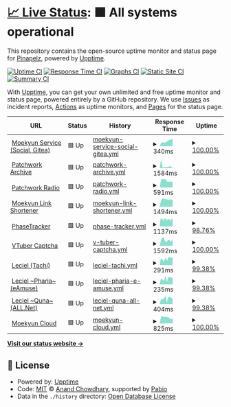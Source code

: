 # [📈 Live Status](https://status.moekyun.me): <!--live status--> **🟩 All systems operational**

This repository contains the open-source uptime monitor and status page for [Pinapelz](https://pinapelz.com), powered by [Upptime](https://github.com/upptime/upptime).

[![Uptime CI](https://github.com/pinapelz/upptime/workflows/Uptime%20CI/badge.svg)](https://github.com/pinapelz/upptime/actions?query=workflow%3A%22Uptime+CI%22)
[![Response Time CI](https://github.com/pinapelz/upptime/workflows/Response%20Time%20CI/badge.svg)](https://github.com/pinapelz/upptime/actions?query=workflow%3A%22Response+Time+CI%22)
[![Graphs CI](https://github.com/pinapelz/upptime/workflows/Graphs%20CI/badge.svg)](https://github.com/pinapelz/upptime/actions?query=workflow%3A%22Graphs+CI%22)
[![Static Site CI](https://github.com/pinapelz/upptime/workflows/Static%20Site%20CI/badge.svg)](https://github.com/pinapelz/upptime/actions?query=workflow%3A%22Static+Site+CI%22)
[![Summary CI](https://github.com/pinapelz/upptime/workflows/Summary%20CI/badge.svg)](https://github.com/pinapelz/upptime/actions?query=workflow%3A%22Summary+CI%22)

With [Upptime](https://upptime.js.org), you can get your own unlimited and free uptime monitor and status page, powered entirely by a GitHub repository. We use [Issues](https://github.com/pinapelz/upptime/issues) as incident reports, [Actions](https://github.com/pinapelz/upptime/actions) as uptime monitors, and [Pages](https://status.moekyun.me) for the status page.

<!--start: status pages-->
<!-- This summary is generated by Upptime (https://github.com/upptime/upptime) -->
<!-- Do not edit this manually, your changes will be overwritten -->
<!-- prettier-ignore -->
| URL | Status | History | Response Time | Uptime |
| --- | ------ | ------- | ------------- | ------ |
| <img alt="" src="https://icons.duckduckgo.com/ip3/social.moekyun.me.ico" height="13"> [Moekyun Service (Social, Gitea)](https://social.moekyun.me/api/server-info) | 🟩 Up | [moekyun-service-social-gitea.yml](https://github.com/pinapelz/upptime/commits/HEAD/history/moekyun-service-social-gitea.yml) | <details><summary><img alt="Response time graph" src="./graphs/moekyun-service-social-gitea/response-time-week.png" height="20"> 340ms</summary><br><a href="https://status.moekyun.me/history/moekyun-service-social-gitea"><img alt="Response time 301" src="https://img.shields.io/endpoint?url=https%3A%2F%2Fraw.githubusercontent.com%2Fpinapelz%2Fupptime%2FHEAD%2Fapi%2Fmoekyun-service-social-gitea%2Fresponse-time.json"></a><br><a href="https://status.moekyun.me/history/moekyun-service-social-gitea"><img alt="24-hour response time 472" src="https://img.shields.io/endpoint?url=https%3A%2F%2Fraw.githubusercontent.com%2Fpinapelz%2Fupptime%2FHEAD%2Fapi%2Fmoekyun-service-social-gitea%2Fresponse-time-day.json"></a><br><a href="https://status.moekyun.me/history/moekyun-service-social-gitea"><img alt="7-day response time 340" src="https://img.shields.io/endpoint?url=https%3A%2F%2Fraw.githubusercontent.com%2Fpinapelz%2Fupptime%2FHEAD%2Fapi%2Fmoekyun-service-social-gitea%2Fresponse-time-week.json"></a><br><a href="https://status.moekyun.me/history/moekyun-service-social-gitea"><img alt="30-day response time 325" src="https://img.shields.io/endpoint?url=https%3A%2F%2Fraw.githubusercontent.com%2Fpinapelz%2Fupptime%2FHEAD%2Fapi%2Fmoekyun-service-social-gitea%2Fresponse-time-month.json"></a><br><a href="https://status.moekyun.me/history/moekyun-service-social-gitea"><img alt="1-year response time 301" src="https://img.shields.io/endpoint?url=https%3A%2F%2Fraw.githubusercontent.com%2Fpinapelz%2Fupptime%2FHEAD%2Fapi%2Fmoekyun-service-social-gitea%2Fresponse-time-year.json"></a></details> | <details><summary><a href="https://status.moekyun.me/history/moekyun-service-social-gitea">100.00%</a></summary><a href="https://status.moekyun.me/history/moekyun-service-social-gitea"><img alt="All-time uptime 99.30%" src="https://img.shields.io/endpoint?url=https%3A%2F%2Fraw.githubusercontent.com%2Fpinapelz%2Fupptime%2FHEAD%2Fapi%2Fmoekyun-service-social-gitea%2Fuptime.json"></a><br><a href="https://status.moekyun.me/history/moekyun-service-social-gitea"><img alt="24-hour uptime 100.00%" src="https://img.shields.io/endpoint?url=https%3A%2F%2Fraw.githubusercontent.com%2Fpinapelz%2Fupptime%2FHEAD%2Fapi%2Fmoekyun-service-social-gitea%2Fuptime-day.json"></a><br><a href="https://status.moekyun.me/history/moekyun-service-social-gitea"><img alt="7-day uptime 100.00%" src="https://img.shields.io/endpoint?url=https%3A%2F%2Fraw.githubusercontent.com%2Fpinapelz%2Fupptime%2FHEAD%2Fapi%2Fmoekyun-service-social-gitea%2Fuptime-week.json"></a><br><a href="https://status.moekyun.me/history/moekyun-service-social-gitea"><img alt="30-day uptime 99.77%" src="https://img.shields.io/endpoint?url=https%3A%2F%2Fraw.githubusercontent.com%2Fpinapelz%2Fupptime%2FHEAD%2Fapi%2Fmoekyun-service-social-gitea%2Fuptime-month.json"></a><br><a href="https://status.moekyun.me/history/moekyun-service-social-gitea"><img alt="1-year uptime 99.30%" src="https://img.shields.io/endpoint?url=https%3A%2F%2Fraw.githubusercontent.com%2Fpinapelz%2Fupptime%2FHEAD%2Fapi%2Fmoekyun-service-social-gitea%2Fuptime-year.json"></a></details>
| <img alt="" src="https://icons.duckduckgo.com/ip3/archive.pinapelz.moe.ico" height="13"> [Patchwork Archive](https://archive.pinapelz.moe/api/database/status) | 🟩 Up | [patchwork-archive.yml](https://github.com/pinapelz/upptime/commits/HEAD/history/patchwork-archive.yml) | <details><summary><img alt="Response time graph" src="./graphs/patchwork-archive/response-time-week.png" height="20"> 1584ms</summary><br><a href="https://status.moekyun.me/history/patchwork-archive"><img alt="Response time 4440" src="https://img.shields.io/endpoint?url=https%3A%2F%2Fraw.githubusercontent.com%2Fpinapelz%2Fupptime%2FHEAD%2Fapi%2Fpatchwork-archive%2Fresponse-time.json"></a><br><a href="https://status.moekyun.me/history/patchwork-archive"><img alt="24-hour response time 1183" src="https://img.shields.io/endpoint?url=https%3A%2F%2Fraw.githubusercontent.com%2Fpinapelz%2Fupptime%2FHEAD%2Fapi%2Fpatchwork-archive%2Fresponse-time-day.json"></a><br><a href="https://status.moekyun.me/history/patchwork-archive"><img alt="7-day response time 1584" src="https://img.shields.io/endpoint?url=https%3A%2F%2Fraw.githubusercontent.com%2Fpinapelz%2Fupptime%2FHEAD%2Fapi%2Fpatchwork-archive%2Fresponse-time-week.json"></a><br><a href="https://status.moekyun.me/history/patchwork-archive"><img alt="30-day response time 1951" src="https://img.shields.io/endpoint?url=https%3A%2F%2Fraw.githubusercontent.com%2Fpinapelz%2Fupptime%2FHEAD%2Fapi%2Fpatchwork-archive%2Fresponse-time-month.json"></a><br><a href="https://status.moekyun.me/history/patchwork-archive"><img alt="1-year response time 4440" src="https://img.shields.io/endpoint?url=https%3A%2F%2Fraw.githubusercontent.com%2Fpinapelz%2Fupptime%2FHEAD%2Fapi%2Fpatchwork-archive%2Fresponse-time-year.json"></a></details> | <details><summary><a href="https://status.moekyun.me/history/patchwork-archive">100.00%</a></summary><a href="https://status.moekyun.me/history/patchwork-archive"><img alt="All-time uptime 96.65%" src="https://img.shields.io/endpoint?url=https%3A%2F%2Fraw.githubusercontent.com%2Fpinapelz%2Fupptime%2FHEAD%2Fapi%2Fpatchwork-archive%2Fuptime.json"></a><br><a href="https://status.moekyun.me/history/patchwork-archive"><img alt="24-hour uptime 100.00%" src="https://img.shields.io/endpoint?url=https%3A%2F%2Fraw.githubusercontent.com%2Fpinapelz%2Fupptime%2FHEAD%2Fapi%2Fpatchwork-archive%2Fuptime-day.json"></a><br><a href="https://status.moekyun.me/history/patchwork-archive"><img alt="7-day uptime 100.00%" src="https://img.shields.io/endpoint?url=https%3A%2F%2Fraw.githubusercontent.com%2Fpinapelz%2Fupptime%2FHEAD%2Fapi%2Fpatchwork-archive%2Fuptime-week.json"></a><br><a href="https://status.moekyun.me/history/patchwork-archive"><img alt="30-day uptime 99.92%" src="https://img.shields.io/endpoint?url=https%3A%2F%2Fraw.githubusercontent.com%2Fpinapelz%2Fupptime%2FHEAD%2Fapi%2Fpatchwork-archive%2Fuptime-month.json"></a><br><a href="https://status.moekyun.me/history/patchwork-archive"><img alt="1-year uptime 96.65%" src="https://img.shields.io/endpoint?url=https%3A%2F%2Fraw.githubusercontent.com%2Fpinapelz%2Fupptime%2FHEAD%2Fapi%2Fpatchwork-archive%2Fuptime-year.json"></a></details>
| <img alt="" src="https://icons.duckduckgo.com/ip3/a4.asurahosting.com.ico" height="13"> [Patchwork Radio](https://a4.asurahosting.com/api/nowplaying_static/patchworkarchive.json) | 🟩 Up | [patchwork-radio.yml](https://github.com/pinapelz/upptime/commits/HEAD/history/patchwork-radio.yml) | <details><summary><img alt="Response time graph" src="./graphs/patchwork-radio/response-time-week.png" height="20"> 591ms</summary><br><a href="https://status.moekyun.me/history/patchwork-radio"><img alt="Response time 637" src="https://img.shields.io/endpoint?url=https%3A%2F%2Fraw.githubusercontent.com%2Fpinapelz%2Fupptime%2FHEAD%2Fapi%2Fpatchwork-radio%2Fresponse-time.json"></a><br><a href="https://status.moekyun.me/history/patchwork-radio"><img alt="24-hour response time 526" src="https://img.shields.io/endpoint?url=https%3A%2F%2Fraw.githubusercontent.com%2Fpinapelz%2Fupptime%2FHEAD%2Fapi%2Fpatchwork-radio%2Fresponse-time-day.json"></a><br><a href="https://status.moekyun.me/history/patchwork-radio"><img alt="7-day response time 591" src="https://img.shields.io/endpoint?url=https%3A%2F%2Fraw.githubusercontent.com%2Fpinapelz%2Fupptime%2FHEAD%2Fapi%2Fpatchwork-radio%2Fresponse-time-week.json"></a><br><a href="https://status.moekyun.me/history/patchwork-radio"><img alt="30-day response time 612" src="https://img.shields.io/endpoint?url=https%3A%2F%2Fraw.githubusercontent.com%2Fpinapelz%2Fupptime%2FHEAD%2Fapi%2Fpatchwork-radio%2Fresponse-time-month.json"></a><br><a href="https://status.moekyun.me/history/patchwork-radio"><img alt="1-year response time 637" src="https://img.shields.io/endpoint?url=https%3A%2F%2Fraw.githubusercontent.com%2Fpinapelz%2Fupptime%2FHEAD%2Fapi%2Fpatchwork-radio%2Fresponse-time-year.json"></a></details> | <details><summary><a href="https://status.moekyun.me/history/patchwork-radio">100.00%</a></summary><a href="https://status.moekyun.me/history/patchwork-radio"><img alt="All-time uptime 100.00%" src="https://img.shields.io/endpoint?url=https%3A%2F%2Fraw.githubusercontent.com%2Fpinapelz%2Fupptime%2FHEAD%2Fapi%2Fpatchwork-radio%2Fuptime.json"></a><br><a href="https://status.moekyun.me/history/patchwork-radio"><img alt="24-hour uptime 100.00%" src="https://img.shields.io/endpoint?url=https%3A%2F%2Fraw.githubusercontent.com%2Fpinapelz%2Fupptime%2FHEAD%2Fapi%2Fpatchwork-radio%2Fuptime-day.json"></a><br><a href="https://status.moekyun.me/history/patchwork-radio"><img alt="7-day uptime 100.00%" src="https://img.shields.io/endpoint?url=https%3A%2F%2Fraw.githubusercontent.com%2Fpinapelz%2Fupptime%2FHEAD%2Fapi%2Fpatchwork-radio%2Fuptime-week.json"></a><br><a href="https://status.moekyun.me/history/patchwork-radio"><img alt="30-day uptime 100.00%" src="https://img.shields.io/endpoint?url=https%3A%2F%2Fraw.githubusercontent.com%2Fpinapelz%2Fupptime%2FHEAD%2Fapi%2Fpatchwork-radio%2Fuptime-month.json"></a><br><a href="https://status.moekyun.me/history/patchwork-radio"><img alt="1-year uptime 100.00%" src="https://img.shields.io/endpoint?url=https%3A%2F%2Fraw.githubusercontent.com%2Fpinapelz%2Fupptime%2FHEAD%2Fapi%2Fpatchwork-radio%2Fuptime-year.json"></a></details>
| <img alt="" src="https://icons.duckduckgo.com/ip3/link.moekyun.me.ico" height="13"> [Moekyun Link Shortener](https://link.moekyun.me/) | 🟩 Up | [moekyun-link-shortener.yml](https://github.com/pinapelz/upptime/commits/HEAD/history/moekyun-link-shortener.yml) | <details><summary><img alt="Response time graph" src="./graphs/moekyun-link-shortener/response-time-week.png" height="20"> 1494ms</summary><br><a href="https://status.moekyun.me/history/moekyun-link-shortener"><img alt="Response time 992" src="https://img.shields.io/endpoint?url=https%3A%2F%2Fraw.githubusercontent.com%2Fpinapelz%2Fupptime%2FHEAD%2Fapi%2Fmoekyun-link-shortener%2Fresponse-time.json"></a><br><a href="https://status.moekyun.me/history/moekyun-link-shortener"><img alt="24-hour response time 1255" src="https://img.shields.io/endpoint?url=https%3A%2F%2Fraw.githubusercontent.com%2Fpinapelz%2Fupptime%2FHEAD%2Fapi%2Fmoekyun-link-shortener%2Fresponse-time-day.json"></a><br><a href="https://status.moekyun.me/history/moekyun-link-shortener"><img alt="7-day response time 1494" src="https://img.shields.io/endpoint?url=https%3A%2F%2Fraw.githubusercontent.com%2Fpinapelz%2Fupptime%2FHEAD%2Fapi%2Fmoekyun-link-shortener%2Fresponse-time-week.json"></a><br><a href="https://status.moekyun.me/history/moekyun-link-shortener"><img alt="30-day response time 1249" src="https://img.shields.io/endpoint?url=https%3A%2F%2Fraw.githubusercontent.com%2Fpinapelz%2Fupptime%2FHEAD%2Fapi%2Fmoekyun-link-shortener%2Fresponse-time-month.json"></a><br><a href="https://status.moekyun.me/history/moekyun-link-shortener"><img alt="1-year response time 992" src="https://img.shields.io/endpoint?url=https%3A%2F%2Fraw.githubusercontent.com%2Fpinapelz%2Fupptime%2FHEAD%2Fapi%2Fmoekyun-link-shortener%2Fresponse-time-year.json"></a></details> | <details><summary><a href="https://status.moekyun.me/history/moekyun-link-shortener">100.00%</a></summary><a href="https://status.moekyun.me/history/moekyun-link-shortener"><img alt="All-time uptime 100.00%" src="https://img.shields.io/endpoint?url=https%3A%2F%2Fraw.githubusercontent.com%2Fpinapelz%2Fupptime%2FHEAD%2Fapi%2Fmoekyun-link-shortener%2Fuptime.json"></a><br><a href="https://status.moekyun.me/history/moekyun-link-shortener"><img alt="24-hour uptime 100.00%" src="https://img.shields.io/endpoint?url=https%3A%2F%2Fraw.githubusercontent.com%2Fpinapelz%2Fupptime%2FHEAD%2Fapi%2Fmoekyun-link-shortener%2Fuptime-day.json"></a><br><a href="https://status.moekyun.me/history/moekyun-link-shortener"><img alt="7-day uptime 100.00%" src="https://img.shields.io/endpoint?url=https%3A%2F%2Fraw.githubusercontent.com%2Fpinapelz%2Fupptime%2FHEAD%2Fapi%2Fmoekyun-link-shortener%2Fuptime-week.json"></a><br><a href="https://status.moekyun.me/history/moekyun-link-shortener"><img alt="30-day uptime 100.00%" src="https://img.shields.io/endpoint?url=https%3A%2F%2Fraw.githubusercontent.com%2Fpinapelz%2Fupptime%2FHEAD%2Fapi%2Fmoekyun-link-shortener%2Fuptime-month.json"></a><br><a href="https://status.moekyun.me/history/moekyun-link-shortener"><img alt="1-year uptime 100.00%" src="https://img.shields.io/endpoint?url=https%3A%2F%2Fraw.githubusercontent.com%2Fpinapelz%2Fupptime%2FHEAD%2Fapi%2Fmoekyun-link-shortener%2Fuptime-year.json"></a></details>
| <img alt="" src="https://icons.duckduckgo.com/ip3/api.phase-tracker.com.ico" height="13"> [PhaseTracker](https://api.phase-tracker.com/api/channel/Erina%20Makina) | 🟩 Up | [phase-tracker.yml](https://github.com/pinapelz/upptime/commits/HEAD/history/phase-tracker.yml) | <details><summary><img alt="Response time graph" src="./graphs/phase-tracker/response-time-week.png" height="20"> 1137ms</summary><br><a href="https://status.moekyun.me/history/phase-tracker"><img alt="Response time 1016" src="https://img.shields.io/endpoint?url=https%3A%2F%2Fraw.githubusercontent.com%2Fpinapelz%2Fupptime%2FHEAD%2Fapi%2Fphase-tracker%2Fresponse-time.json"></a><br><a href="https://status.moekyun.me/history/phase-tracker"><img alt="24-hour response time 1468" src="https://img.shields.io/endpoint?url=https%3A%2F%2Fraw.githubusercontent.com%2Fpinapelz%2Fupptime%2FHEAD%2Fapi%2Fphase-tracker%2Fresponse-time-day.json"></a><br><a href="https://status.moekyun.me/history/phase-tracker"><img alt="7-day response time 1137" src="https://img.shields.io/endpoint?url=https%3A%2F%2Fraw.githubusercontent.com%2Fpinapelz%2Fupptime%2FHEAD%2Fapi%2Fphase-tracker%2Fresponse-time-week.json"></a><br><a href="https://status.moekyun.me/history/phase-tracker"><img alt="30-day response time 1130" src="https://img.shields.io/endpoint?url=https%3A%2F%2Fraw.githubusercontent.com%2Fpinapelz%2Fupptime%2FHEAD%2Fapi%2Fphase-tracker%2Fresponse-time-month.json"></a><br><a href="https://status.moekyun.me/history/phase-tracker"><img alt="1-year response time 1016" src="https://img.shields.io/endpoint?url=https%3A%2F%2Fraw.githubusercontent.com%2Fpinapelz%2Fupptime%2FHEAD%2Fapi%2Fphase-tracker%2Fresponse-time-year.json"></a></details> | <details><summary><a href="https://status.moekyun.me/history/phase-tracker">98.76%</a></summary><a href="https://status.moekyun.me/history/phase-tracker"><img alt="All-time uptime 99.42%" src="https://img.shields.io/endpoint?url=https%3A%2F%2Fraw.githubusercontent.com%2Fpinapelz%2Fupptime%2FHEAD%2Fapi%2Fphase-tracker%2Fuptime.json"></a><br><a href="https://status.moekyun.me/history/phase-tracker"><img alt="24-hour uptime 100.00%" src="https://img.shields.io/endpoint?url=https%3A%2F%2Fraw.githubusercontent.com%2Fpinapelz%2Fupptime%2FHEAD%2Fapi%2Fphase-tracker%2Fuptime-day.json"></a><br><a href="https://status.moekyun.me/history/phase-tracker"><img alt="7-day uptime 98.76%" src="https://img.shields.io/endpoint?url=https%3A%2F%2Fraw.githubusercontent.com%2Fpinapelz%2Fupptime%2FHEAD%2Fapi%2Fphase-tracker%2Fuptime-week.json"></a><br><a href="https://status.moekyun.me/history/phase-tracker"><img alt="30-day uptime 98.47%" src="https://img.shields.io/endpoint?url=https%3A%2F%2Fraw.githubusercontent.com%2Fpinapelz%2Fupptime%2FHEAD%2Fapi%2Fphase-tracker%2Fuptime-month.json"></a><br><a href="https://status.moekyun.me/history/phase-tracker"><img alt="1-year uptime 99.42%" src="https://img.shields.io/endpoint?url=https%3A%2F%2Fraw.githubusercontent.com%2Fpinapelz%2Fupptime%2FHEAD%2Fapi%2Fphase-tracker%2Fuptime-year.json"></a></details>
| <img alt="" src="https://icons.duckduckgo.com/ip3/vtuber-captcha.vercel.app.ico" height="13"> [VTuber Captcha](https://vtuber-captcha.vercel.app/api/affiliation/Hololive) | 🟩 Up | [v-tuber-captcha.yml](https://github.com/pinapelz/upptime/commits/HEAD/history/v-tuber-captcha.yml) | <details><summary><img alt="Response time graph" src="./graphs/v-tuber-captcha/response-time-week.png" height="20"> 1592ms</summary><br><a href="https://status.moekyun.me/history/v-tuber-captcha"><img alt="Response time 1340" src="https://img.shields.io/endpoint?url=https%3A%2F%2Fraw.githubusercontent.com%2Fpinapelz%2Fupptime%2FHEAD%2Fapi%2Fv-tuber-captcha%2Fresponse-time.json"></a><br><a href="https://status.moekyun.me/history/v-tuber-captcha"><img alt="24-hour response time 1311" src="https://img.shields.io/endpoint?url=https%3A%2F%2Fraw.githubusercontent.com%2Fpinapelz%2Fupptime%2FHEAD%2Fapi%2Fv-tuber-captcha%2Fresponse-time-day.json"></a><br><a href="https://status.moekyun.me/history/v-tuber-captcha"><img alt="7-day response time 1592" src="https://img.shields.io/endpoint?url=https%3A%2F%2Fraw.githubusercontent.com%2Fpinapelz%2Fupptime%2FHEAD%2Fapi%2Fv-tuber-captcha%2Fresponse-time-week.json"></a><br><a href="https://status.moekyun.me/history/v-tuber-captcha"><img alt="30-day response time 1161" src="https://img.shields.io/endpoint?url=https%3A%2F%2Fraw.githubusercontent.com%2Fpinapelz%2Fupptime%2FHEAD%2Fapi%2Fv-tuber-captcha%2Fresponse-time-month.json"></a><br><a href="https://status.moekyun.me/history/v-tuber-captcha"><img alt="1-year response time 1340" src="https://img.shields.io/endpoint?url=https%3A%2F%2Fraw.githubusercontent.com%2Fpinapelz%2Fupptime%2FHEAD%2Fapi%2Fv-tuber-captcha%2Fresponse-time-year.json"></a></details> | <details><summary><a href="https://status.moekyun.me/history/v-tuber-captcha">100.00%</a></summary><a href="https://status.moekyun.me/history/v-tuber-captcha"><img alt="All-time uptime 98.36%" src="https://img.shields.io/endpoint?url=https%3A%2F%2Fraw.githubusercontent.com%2Fpinapelz%2Fupptime%2FHEAD%2Fapi%2Fv-tuber-captcha%2Fuptime.json"></a><br><a href="https://status.moekyun.me/history/v-tuber-captcha"><img alt="24-hour uptime 100.00%" src="https://img.shields.io/endpoint?url=https%3A%2F%2Fraw.githubusercontent.com%2Fpinapelz%2Fupptime%2FHEAD%2Fapi%2Fv-tuber-captcha%2Fuptime-day.json"></a><br><a href="https://status.moekyun.me/history/v-tuber-captcha"><img alt="7-day uptime 100.00%" src="https://img.shields.io/endpoint?url=https%3A%2F%2Fraw.githubusercontent.com%2Fpinapelz%2Fupptime%2FHEAD%2Fapi%2Fv-tuber-captcha%2Fuptime-week.json"></a><br><a href="https://status.moekyun.me/history/v-tuber-captcha"><img alt="30-day uptime 99.92%" src="https://img.shields.io/endpoint?url=https%3A%2F%2Fraw.githubusercontent.com%2Fpinapelz%2Fupptime%2FHEAD%2Fapi%2Fv-tuber-captcha%2Fuptime-month.json"></a><br><a href="https://status.moekyun.me/history/v-tuber-captcha"><img alt="1-year uptime 98.36%" src="https://img.shields.io/endpoint?url=https%3A%2F%2Fraw.githubusercontent.com%2Fpinapelz%2Fupptime%2FHEAD%2Fapi%2Fv-tuber-captcha%2Fuptime-year.json"></a></details>
| <img alt="" src="https://icons.duckduckgo.com/ip3/leciel.pinapelz.com.ico" height="13"> [Leciel (Tachi)](https://leciel.pinapelz.com/api/v1/config) | 🟩 Up | [leciel-tachi.yml](https://github.com/pinapelz/upptime/commits/HEAD/history/leciel-tachi.yml) | <details><summary><img alt="Response time graph" src="./graphs/leciel-tachi/response-time-week.png" height="20"> 291ms</summary><br><a href="https://status.moekyun.me/history/leciel-tachi"><img alt="Response time 377" src="https://img.shields.io/endpoint?url=https%3A%2F%2Fraw.githubusercontent.com%2Fpinapelz%2Fupptime%2FHEAD%2Fapi%2Fleciel-tachi%2Fresponse-time.json"></a><br><a href="https://status.moekyun.me/history/leciel-tachi"><img alt="24-hour response time 224" src="https://img.shields.io/endpoint?url=https%3A%2F%2Fraw.githubusercontent.com%2Fpinapelz%2Fupptime%2FHEAD%2Fapi%2Fleciel-tachi%2Fresponse-time-day.json"></a><br><a href="https://status.moekyun.me/history/leciel-tachi"><img alt="7-day response time 291" src="https://img.shields.io/endpoint?url=https%3A%2F%2Fraw.githubusercontent.com%2Fpinapelz%2Fupptime%2FHEAD%2Fapi%2Fleciel-tachi%2Fresponse-time-week.json"></a><br><a href="https://status.moekyun.me/history/leciel-tachi"><img alt="30-day response time 367" src="https://img.shields.io/endpoint?url=https%3A%2F%2Fraw.githubusercontent.com%2Fpinapelz%2Fupptime%2FHEAD%2Fapi%2Fleciel-tachi%2Fresponse-time-month.json"></a><br><a href="https://status.moekyun.me/history/leciel-tachi"><img alt="1-year response time 377" src="https://img.shields.io/endpoint?url=https%3A%2F%2Fraw.githubusercontent.com%2Fpinapelz%2Fupptime%2FHEAD%2Fapi%2Fleciel-tachi%2Fresponse-time-year.json"></a></details> | <details><summary><a href="https://status.moekyun.me/history/leciel-tachi">99.38%</a></summary><a href="https://status.moekyun.me/history/leciel-tachi"><img alt="All-time uptime 98.04%" src="https://img.shields.io/endpoint?url=https%3A%2F%2Fraw.githubusercontent.com%2Fpinapelz%2Fupptime%2FHEAD%2Fapi%2Fleciel-tachi%2Fuptime.json"></a><br><a href="https://status.moekyun.me/history/leciel-tachi"><img alt="24-hour uptime 97.76%" src="https://img.shields.io/endpoint?url=https%3A%2F%2Fraw.githubusercontent.com%2Fpinapelz%2Fupptime%2FHEAD%2Fapi%2Fleciel-tachi%2Fuptime-day.json"></a><br><a href="https://status.moekyun.me/history/leciel-tachi"><img alt="7-day uptime 99.38%" src="https://img.shields.io/endpoint?url=https%3A%2F%2Fraw.githubusercontent.com%2Fpinapelz%2Fupptime%2FHEAD%2Fapi%2Fleciel-tachi%2Fuptime-week.json"></a><br><a href="https://status.moekyun.me/history/leciel-tachi"><img alt="30-day uptime 97.23%" src="https://img.shields.io/endpoint?url=https%3A%2F%2Fraw.githubusercontent.com%2Fpinapelz%2Fupptime%2FHEAD%2Fapi%2Fleciel-tachi%2Fuptime-month.json"></a><br><a href="https://status.moekyun.me/history/leciel-tachi"><img alt="1-year uptime 98.04%" src="https://img.shields.io/endpoint?url=https%3A%2F%2Fraw.githubusercontent.com%2Fpinapelz%2Fupptime%2FHEAD%2Fapi%2Fleciel-tachi%2Fuptime-year.json"></a></details>
| <img alt="" src="https://icons.duckduckgo.com/ip3/pharia.pinapelz.com.ico" height="13"> [Leciel ~Pharia~ (eAmuse)](https://pharia.pinapelz.com) | 🟩 Up | [leciel-pharia-e-amuse.yml](https://github.com/pinapelz/upptime/commits/HEAD/history/leciel-pharia-e-amuse.yml) | <details><summary><img alt="Response time graph" src="./graphs/leciel-pharia-e-amuse/response-time-week.png" height="20"> 235ms</summary><br><a href="https://status.moekyun.me/history/leciel-pharia-e-amuse"><img alt="Response time 392" src="https://img.shields.io/endpoint?url=https%3A%2F%2Fraw.githubusercontent.com%2Fpinapelz%2Fupptime%2FHEAD%2Fapi%2Fleciel-pharia-e-amuse%2Fresponse-time.json"></a><br><a href="https://status.moekyun.me/history/leciel-pharia-e-amuse"><img alt="24-hour response time 185" src="https://img.shields.io/endpoint?url=https%3A%2F%2Fraw.githubusercontent.com%2Fpinapelz%2Fupptime%2FHEAD%2Fapi%2Fleciel-pharia-e-amuse%2Fresponse-time-day.json"></a><br><a href="https://status.moekyun.me/history/leciel-pharia-e-amuse"><img alt="7-day response time 235" src="https://img.shields.io/endpoint?url=https%3A%2F%2Fraw.githubusercontent.com%2Fpinapelz%2Fupptime%2FHEAD%2Fapi%2Fleciel-pharia-e-amuse%2Fresponse-time-week.json"></a><br><a href="https://status.moekyun.me/history/leciel-pharia-e-amuse"><img alt="30-day response time 265" src="https://img.shields.io/endpoint?url=https%3A%2F%2Fraw.githubusercontent.com%2Fpinapelz%2Fupptime%2FHEAD%2Fapi%2Fleciel-pharia-e-amuse%2Fresponse-time-month.json"></a><br><a href="https://status.moekyun.me/history/leciel-pharia-e-amuse"><img alt="1-year response time 392" src="https://img.shields.io/endpoint?url=https%3A%2F%2Fraw.githubusercontent.com%2Fpinapelz%2Fupptime%2FHEAD%2Fapi%2Fleciel-pharia-e-amuse%2Fresponse-time-year.json"></a></details> | <details><summary><a href="https://status.moekyun.me/history/leciel-pharia-e-amuse">99.38%</a></summary><a href="https://status.moekyun.me/history/leciel-pharia-e-amuse"><img alt="All-time uptime 98.09%" src="https://img.shields.io/endpoint?url=https%3A%2F%2Fraw.githubusercontent.com%2Fpinapelz%2Fupptime%2FHEAD%2Fapi%2Fleciel-pharia-e-amuse%2Fuptime.json"></a><br><a href="https://status.moekyun.me/history/leciel-pharia-e-amuse"><img alt="24-hour uptime 97.76%" src="https://img.shields.io/endpoint?url=https%3A%2F%2Fraw.githubusercontent.com%2Fpinapelz%2Fupptime%2FHEAD%2Fapi%2Fleciel-pharia-e-amuse%2Fuptime-day.json"></a><br><a href="https://status.moekyun.me/history/leciel-pharia-e-amuse"><img alt="7-day uptime 99.38%" src="https://img.shields.io/endpoint?url=https%3A%2F%2Fraw.githubusercontent.com%2Fpinapelz%2Fupptime%2FHEAD%2Fapi%2Fleciel-pharia-e-amuse%2Fuptime-week.json"></a><br><a href="https://status.moekyun.me/history/leciel-pharia-e-amuse"><img alt="30-day uptime 97.33%" src="https://img.shields.io/endpoint?url=https%3A%2F%2Fraw.githubusercontent.com%2Fpinapelz%2Fupptime%2FHEAD%2Fapi%2Fleciel-pharia-e-amuse%2Fuptime-month.json"></a><br><a href="https://status.moekyun.me/history/leciel-pharia-e-amuse"><img alt="1-year uptime 98.09%" src="https://img.shields.io/endpoint?url=https%3A%2F%2Fraw.githubusercontent.com%2Fpinapelz%2Fupptime%2FHEAD%2Fapi%2Fleciel-pharia-e-amuse%2Fuptime-year.json"></a></details>
| <img alt="" src="https://icons.duckduckgo.com/ip3/kanui.pinapelz.com.ico" height="13"> [Leciel ~Quna~ (ALL.Net)](https://kanui.pinapelz.com) | 🟩 Up | [leciel-quna-all-net.yml](https://github.com/pinapelz/upptime/commits/HEAD/history/leciel-quna-all-net.yml) | <details><summary><img alt="Response time graph" src="./graphs/leciel-quna-all-net/response-time-week.png" height="20"> 404ms</summary><br><a href="https://status.moekyun.me/history/leciel-quna-all-net"><img alt="Response time 444" src="https://img.shields.io/endpoint?url=https%3A%2F%2Fraw.githubusercontent.com%2Fpinapelz%2Fupptime%2FHEAD%2Fapi%2Fleciel-quna-all-net%2Fresponse-time.json"></a><br><a href="https://status.moekyun.me/history/leciel-quna-all-net"><img alt="24-hour response time 310" src="https://img.shields.io/endpoint?url=https%3A%2F%2Fraw.githubusercontent.com%2Fpinapelz%2Fupptime%2FHEAD%2Fapi%2Fleciel-quna-all-net%2Fresponse-time-day.json"></a><br><a href="https://status.moekyun.me/history/leciel-quna-all-net"><img alt="7-day response time 404" src="https://img.shields.io/endpoint?url=https%3A%2F%2Fraw.githubusercontent.com%2Fpinapelz%2Fupptime%2FHEAD%2Fapi%2Fleciel-quna-all-net%2Fresponse-time-week.json"></a><br><a href="https://status.moekyun.me/history/leciel-quna-all-net"><img alt="30-day response time 434" src="https://img.shields.io/endpoint?url=https%3A%2F%2Fraw.githubusercontent.com%2Fpinapelz%2Fupptime%2FHEAD%2Fapi%2Fleciel-quna-all-net%2Fresponse-time-month.json"></a><br><a href="https://status.moekyun.me/history/leciel-quna-all-net"><img alt="1-year response time 444" src="https://img.shields.io/endpoint?url=https%3A%2F%2Fraw.githubusercontent.com%2Fpinapelz%2Fupptime%2FHEAD%2Fapi%2Fleciel-quna-all-net%2Fresponse-time-year.json"></a></details> | <details><summary><a href="https://status.moekyun.me/history/leciel-quna-all-net">99.38%</a></summary><a href="https://status.moekyun.me/history/leciel-quna-all-net"><img alt="All-time uptime 98.10%" src="https://img.shields.io/endpoint?url=https%3A%2F%2Fraw.githubusercontent.com%2Fpinapelz%2Fupptime%2FHEAD%2Fapi%2Fleciel-quna-all-net%2Fuptime.json"></a><br><a href="https://status.moekyun.me/history/leciel-quna-all-net"><img alt="24-hour uptime 97.76%" src="https://img.shields.io/endpoint?url=https%3A%2F%2Fraw.githubusercontent.com%2Fpinapelz%2Fupptime%2FHEAD%2Fapi%2Fleciel-quna-all-net%2Fuptime-day.json"></a><br><a href="https://status.moekyun.me/history/leciel-quna-all-net"><img alt="7-day uptime 99.38%" src="https://img.shields.io/endpoint?url=https%3A%2F%2Fraw.githubusercontent.com%2Fpinapelz%2Fupptime%2FHEAD%2Fapi%2Fleciel-quna-all-net%2Fuptime-week.json"></a><br><a href="https://status.moekyun.me/history/leciel-quna-all-net"><img alt="30-day uptime 97.24%" src="https://img.shields.io/endpoint?url=https%3A%2F%2Fraw.githubusercontent.com%2Fpinapelz%2Fupptime%2FHEAD%2Fapi%2Fleciel-quna-all-net%2Fuptime-month.json"></a><br><a href="https://status.moekyun.me/history/leciel-quna-all-net"><img alt="1-year uptime 98.10%" src="https://img.shields.io/endpoint?url=https%3A%2F%2Fraw.githubusercontent.com%2Fpinapelz%2Fupptime%2FHEAD%2Fapi%2Fleciel-quna-all-net%2Fuptime-year.json"></a></details>
| <img alt="" src="https://icons.duckduckgo.com/ip3/cloud.moekyun.me.ico" height="13"> [Moekyun Cloud](https://cloud.moekyun.me/status.php) | 🟩 Up | [moekyun-cloud.yml](https://github.com/pinapelz/upptime/commits/HEAD/history/moekyun-cloud.yml) | <details><summary><img alt="Response time graph" src="./graphs/moekyun-cloud/response-time-week.png" height="20"> 825ms</summary><br><a href="https://status.moekyun.me/history/moekyun-cloud"><img alt="Response time 900" src="https://img.shields.io/endpoint?url=https%3A%2F%2Fraw.githubusercontent.com%2Fpinapelz%2Fupptime%2FHEAD%2Fapi%2Fmoekyun-cloud%2Fresponse-time.json"></a><br><a href="https://status.moekyun.me/history/moekyun-cloud"><img alt="24-hour response time 931" src="https://img.shields.io/endpoint?url=https%3A%2F%2Fraw.githubusercontent.com%2Fpinapelz%2Fupptime%2FHEAD%2Fapi%2Fmoekyun-cloud%2Fresponse-time-day.json"></a><br><a href="https://status.moekyun.me/history/moekyun-cloud"><img alt="7-day response time 825" src="https://img.shields.io/endpoint?url=https%3A%2F%2Fraw.githubusercontent.com%2Fpinapelz%2Fupptime%2FHEAD%2Fapi%2Fmoekyun-cloud%2Fresponse-time-week.json"></a><br><a href="https://status.moekyun.me/history/moekyun-cloud"><img alt="30-day response time 961" src="https://img.shields.io/endpoint?url=https%3A%2F%2Fraw.githubusercontent.com%2Fpinapelz%2Fupptime%2FHEAD%2Fapi%2Fmoekyun-cloud%2Fresponse-time-month.json"></a><br><a href="https://status.moekyun.me/history/moekyun-cloud"><img alt="1-year response time 900" src="https://img.shields.io/endpoint?url=https%3A%2F%2Fraw.githubusercontent.com%2Fpinapelz%2Fupptime%2FHEAD%2Fapi%2Fmoekyun-cloud%2Fresponse-time-year.json"></a></details> | <details><summary><a href="https://status.moekyun.me/history/moekyun-cloud">100.00%</a></summary><a href="https://status.moekyun.me/history/moekyun-cloud"><img alt="All-time uptime 100.00%" src="https://img.shields.io/endpoint?url=https%3A%2F%2Fraw.githubusercontent.com%2Fpinapelz%2Fupptime%2FHEAD%2Fapi%2Fmoekyun-cloud%2Fuptime.json"></a><br><a href="https://status.moekyun.me/history/moekyun-cloud"><img alt="24-hour uptime 100.00%" src="https://img.shields.io/endpoint?url=https%3A%2F%2Fraw.githubusercontent.com%2Fpinapelz%2Fupptime%2FHEAD%2Fapi%2Fmoekyun-cloud%2Fuptime-day.json"></a><br><a href="https://status.moekyun.me/history/moekyun-cloud"><img alt="7-day uptime 100.00%" src="https://img.shields.io/endpoint?url=https%3A%2F%2Fraw.githubusercontent.com%2Fpinapelz%2Fupptime%2FHEAD%2Fapi%2Fmoekyun-cloud%2Fuptime-week.json"></a><br><a href="https://status.moekyun.me/history/moekyun-cloud"><img alt="30-day uptime 100.00%" src="https://img.shields.io/endpoint?url=https%3A%2F%2Fraw.githubusercontent.com%2Fpinapelz%2Fupptime%2FHEAD%2Fapi%2Fmoekyun-cloud%2Fuptime-month.json"></a><br><a href="https://status.moekyun.me/history/moekyun-cloud"><img alt="1-year uptime 100.00%" src="https://img.shields.io/endpoint?url=https%3A%2F%2Fraw.githubusercontent.com%2Fpinapelz%2Fupptime%2FHEAD%2Fapi%2Fmoekyun-cloud%2Fuptime-year.json"></a></details>

<!--end: status pages-->

[**Visit our status website →**](https://status.moekyun.me)

## 📄 License

- Powered by: [Upptime](https://github.com/upptime/upptime)
- Code: [MIT](./LICENSE) © [Anand Chowdhary](https://anandchowdhary.com), supported by [Pabio](https://pabio.com)
- Data in the `./history` directory: [Open Database License](https://opendatacommons.org/licenses/odbl/1-0/)

